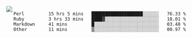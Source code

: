 

<a href="https://github.com/anuraghazra/github-readme-stats">
  <img align="left" src="https://github-readme-stats.vercel.app/api?username=kfly8&count_private=true&show_icons=true&theme=calm" />
</a>


<!--START_SECTION:waka-->

```text
Perl         15 hrs 5 mins   ███████████████████░░░░░░   76.33 %
Ruby         3 hrs 33 mins   ████▓░░░░░░░░░░░░░░░░░░░░   18.01 %
Markdown     41 mins         █░░░░░░░░░░░░░░░░░░░░░░░░   03.48 %
Other        11 mins         ▒░░░░░░░░░░░░░░░░░░░░░░░░   00.97 %
```

<!--END_SECTION:waka-->
